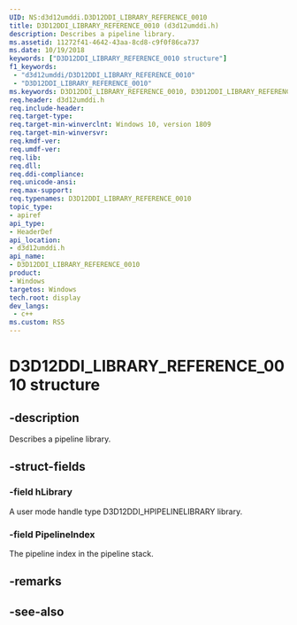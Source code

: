 ```yaml
---
UID: NS:d3d12umddi.D3D12DDI_LIBRARY_REFERENCE_0010
title: D3D12DDI_LIBRARY_REFERENCE_0010 (d3d12umddi.h)
description: Describes a pipeline library.
ms.assetid: 11272f41-4642-43aa-8cd8-c9f0f86ca737
ms.date: 10/19/2018
keywords: ["D3D12DDI_LIBRARY_REFERENCE_0010 structure"]
f1_keywords:
 - "d3d12umddi/D3D12DDI_LIBRARY_REFERENCE_0010"
 - "D3D12DDI_LIBRARY_REFERENCE_0010"
ms.keywords: D3D12DDI_LIBRARY_REFERENCE_0010, D3D12DDI_LIBRARY_REFERENCE_0010, 
req.header: d3d12umddi.h
req.include-header:
req.target-type:
req.target-min-winverclnt: Windows 10, version 1809
req.target-min-winversvr:
req.kmdf-ver:
req.umdf-ver:
req.lib:
req.dll:
req.ddi-compliance:
req.unicode-ansi:
req.max-support:
req.typenames: D3D12DDI_LIBRARY_REFERENCE_0010
topic_type: 
- apiref
api_type: 
- HeaderDef
api_location: 
- d3d12umddi.h
api_name: 
- D3D12DDI_LIBRARY_REFERENCE_0010
product:
- Windows
targetos: Windows
tech.root: display
dev_langs:
 - c++
ms.custom: RS5
---
```


# D3D12DDI_LIBRARY_REFERENCE_0010 structure

## -description

Describes a pipeline library.

## -struct-fields

### -field hLibrary

A user mode handle type D3D12DDI_HPIPELINELIBRARY library.

### -field PipelineIndex

The pipeline index in the pipeline stack.

## -remarks

## -see-also
